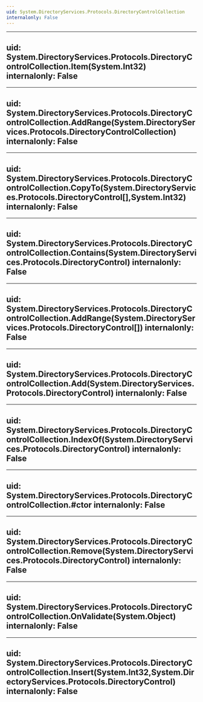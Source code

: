 ```yaml
---
uid: System.DirectoryServices.Protocols.DirectoryControlCollection
internalonly: False
---
```


---
uid: System.DirectoryServices.Protocols.DirectoryControlCollection.Item(System.Int32)
internalonly: False
---

---
uid: System.DirectoryServices.Protocols.DirectoryControlCollection.AddRange(System.DirectoryServices.Protocols.DirectoryControlCollection)
internalonly: False
---

---
uid: System.DirectoryServices.Protocols.DirectoryControlCollection.CopyTo(System.DirectoryServices.Protocols.DirectoryControl[],System.Int32)
internalonly: False
---

---
uid: System.DirectoryServices.Protocols.DirectoryControlCollection.Contains(System.DirectoryServices.Protocols.DirectoryControl)
internalonly: False
---

---
uid: System.DirectoryServices.Protocols.DirectoryControlCollection.AddRange(System.DirectoryServices.Protocols.DirectoryControl[])
internalonly: False
---

---
uid: System.DirectoryServices.Protocols.DirectoryControlCollection.Add(System.DirectoryServices.Protocols.DirectoryControl)
internalonly: False
---

---
uid: System.DirectoryServices.Protocols.DirectoryControlCollection.IndexOf(System.DirectoryServices.Protocols.DirectoryControl)
internalonly: False
---

---
uid: System.DirectoryServices.Protocols.DirectoryControlCollection.#ctor
internalonly: False
---

---
uid: System.DirectoryServices.Protocols.DirectoryControlCollection.Remove(System.DirectoryServices.Protocols.DirectoryControl)
internalonly: False
---

---
uid: System.DirectoryServices.Protocols.DirectoryControlCollection.OnValidate(System.Object)
internalonly: False
---

---
uid: System.DirectoryServices.Protocols.DirectoryControlCollection.Insert(System.Int32,System.DirectoryServices.Protocols.DirectoryControl)
internalonly: False
---
